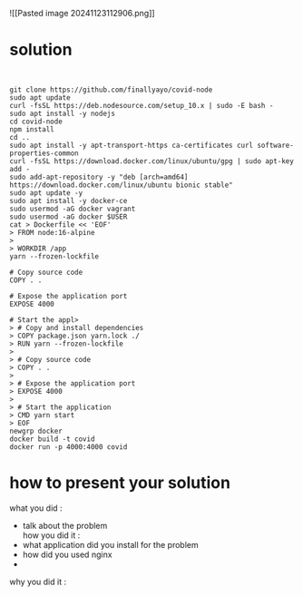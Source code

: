 ![[Pasted image 20241123112906.png]] 

# solution 
```


git clone https://github.com/finallyayo/covid-node 
sudo apt update
curl -fsSL https://deb.nodesource.com/setup_10.x | sudo -E bash -
sudo apt install -y nodejs
cd covid-node 
npm install
cd .. 
sudo apt install -y apt-transport-https ca-certificates curl software-properties-common
curl -fsSL https://download.docker.com/linux/ubuntu/gpg | sudo apt-key add -
sudo add-apt-repository -y "deb [arch=amd64] https://download.docker.com/linux/ubuntu bionic stable"
sudo apt update -y
sudo apt install -y docker-ce
sudo usermod -aG docker vagrant
sudo usermod -aG docker $USER
cat > Dockerfile << 'EOF'
> FROM node:16-alpine
>
> WORKDIR /app
yarn --frozen-lockfile

# Copy source code
COPY . .

# Expose the application port
EXPOSE 4000

# Start the appl>
> # Copy and install dependencies
> COPY package.json yarn.lock ./
> RUN yarn --frozen-lockfile
>
> # Copy source code
> COPY . .
>
> # Expose the application port
> EXPOSE 4000
>
> # Start the application
> CMD yarn start
> EOF
newgrp docker
docker build -t covid
docker run -p 4000:4000 covid
```

# how to present your solution 
 what you did : 
- talk about the problem  
how you did it : 
- what application did you install for the problem 
- how did you used nginx  
- 
why you did it : 